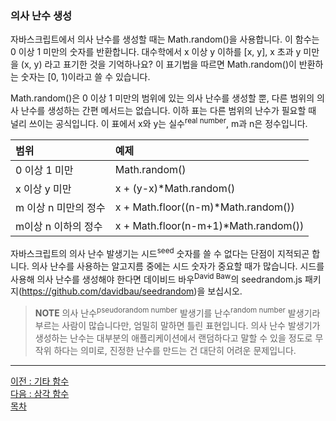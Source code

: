 ### 의사 난수 생성
자바스크립트에서 의사 난수를 생성할 때는 Math.random()을 사용합니다. 이 함수는 0 이상 1 미만의 숫자를 반환합니다. 대수학에서 x 이상 y 이하를 [x, y], x 초과 y 미만을 (x, y) 라고 표기한 것을 기억하나요? 이 표기법을 따르면 Math.random()이 반환하는 숫자는 [0, 1)이라고 쓸 수 있습니다.

Math.random()은 0 이상 1 미만의 범위에 있는 의사 난수를 생성할 뿐, 다른 범위의 의사 난수를 생성하는 간편 메서드는 없습니다. 이하 표는 다른 범위의 난수가 필요할 때 널리 쓰이는 공식입니다. 이 표에서 x와 y는 실수<sup>real number</sup>, m과 n은 정수입니다.

|범위|예제|
|:---|:---|
|0 이상 1 미만|Math.random()|
|x 이상 y 미만|x + (y-x)*Math.random()|
|m 이상 n 미만의 정수|x + Math.floor((n-m)*Math.random())|
|m이상 n 이하의 정수|x + Math.floor(n-m+1)*Math.random())|

자바스크립트의 의사 난수 발생기는 시드<sup>seed</sup> 숫자를 쓸 수 없다는 단점이 지적되곤 합니다. 의사 난수를 사용하는 알고지름 중에는 시드 숫자가 중요할 때가 많습니다. 시드를 사용해 의사 난수를 생성해야 한다면 데이비드 바우<sup>David Baw</sup>의 seedrandom.js 패키지(https://github.com/davidbau/seedrandom)을 보십시오.

> <b>NOTE</b> 의사 난수<sup>pseudorandom number</sup> 발생기를 난수<sup>random number</sup> 발생기라 부르는 사람이 많습니다만, 엄밀히 말하면 틀린 표현입니다. 의사 난수 발생기가 생성하는 난수는 대부분의 애플리케이션에서 랜덤하다고 말할 수 있을 정도로 무작위 하다는 의미로, 진정한 난수를 만드는 건 대단히 어려운 문제입니다.

***
[이전 : 기타 함수](16.3.3.md) <br/>
[다음 : 삼각 함수](16.4.md) <br/>
[목차](../progressCheck.md)